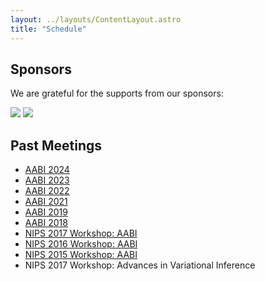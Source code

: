 ```yaml
---
layout: ../layouts/ContentLayout.astro
title: "Schedule"
---
```


## Sponsors

We are grateful for the supports from our sponsors:

<div class='w-full sm:flex sm:space-x-0 sm:space-y-12 md:flex-row md:space-x-28 md:space-y-0'>
  <img src='/images/deepmind.png' class='mx-auto w-1/2' />
  <img
    src='/images/basis-logo.svg'
    class='mx-auto w-1/3 dark:contrast-0 dark:grayscale dark:invert'
  />
</div>

## Past Meetings

- [AABI 2024](/archives/2024/index.html)
- [AABI 2023](/archives/2023/index.html)
- [AABI 2022](/archives/2022/index.html)
- [AABI 2021](/archives/2021/index.html)
- [AABI 2019](/archives/2019/index.html)
- [AABI 2018](/archives/2018/index.html)
- [NIPS 2017 Workshop: AABI](/archives/2017/index.html)
- [NIPS 2016 Workshop: AABI](/archives/2016/index.html)
- [NIPS 2015 Workshop: AABI](/archives/2015/index.html)
- NIPS 2017 Workshop: Advances in Variational Inference
